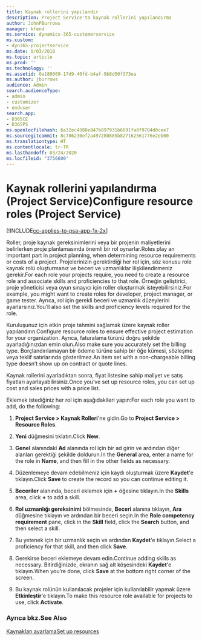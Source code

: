 ```yaml
---
title: Kaynak rollerini yapılandır
description: Project Service'ta kaynak rollerini yapılandırma
author: JohnPBurrows
manager: kfend
ms.service: dynamics-365-customerservice
ms.custom:
- dyn365-projectservice
ms.date: 8/03/2018
ms.topic: article
ms.prod: ''
ms.technology: ''
ms.assetid: 0a180069-17d9-40fd-b4af-9b8d50f373ea
ms.author: jburrows
audience: Admin
search.audienceType:
- admin
- customizer
- enduser
search.app:
- D365CE
- D365PS
ms.openlocfilehash: 6a32ec4380e847b897931b6691fa8f9784d0cee7
ms.sourcegitcommit: 8c786230ef2a497280885b827162561776e2eb00
ms.translationtype: HT
ms.contentlocale: tr-TR
ms.lasthandoff: 03/24/2020
ms.locfileid: "3756600"
---
```

# <a name="configure-resource-roles-project-service"></a><span data-ttu-id="e9510-103">Kaynak rollerini yapılandırma (Project Service)</span><span class="sxs-lookup"><span data-stu-id="e9510-103">Configure resource roles (Project Service)</span></span>

[!INCLUDE[cc-applies-to-psa-app-1x-2x](../includes/cc-applies-to-psa-app-1x-2x.md)]

<span data-ttu-id="e9510-104">Roller, proje kaynak gereksinimlerini veya bir projenin maliyetlerini belirlerken proje planlamasında önemli bir rol oynarlar.</span><span class="sxs-lookup"><span data-stu-id="e9510-104">Roles play an important part in project planning, when determining resource requirements or costs of a project.</span></span> <span data-ttu-id="e9510-105">Projelerinizin gerektirdiği her rol için, söz konusu role kaynak rolü oluşturmanız ve beceri ve uzmanlıklar ilişkilendirmeniz gerekir.</span><span class="sxs-lookup"><span data-stu-id="e9510-105">For each role your projects require, you need to create a resource role and associate skills and proficiencies to that role.</span></span> <span data-ttu-id="e9510-106">Örneğin geliştirici, proje yöneticisi veya oyun sınayıcı için roller oluşturmak isteyebilirsiniz.</span><span class="sxs-lookup"><span data-stu-id="e9510-106">For example, you might want to create roles for developer, project manager, or game tester.</span></span> <span data-ttu-id="e9510-107">Ayrıca, rol için gerekli beceri ve uzmanlık düzeylerini ayarlarsınız.</span><span class="sxs-lookup"><span data-stu-id="e9510-107">You’ll also set the skills and proficiency levels required for the role.</span></span>  
  
 <span data-ttu-id="e9510-108">Kuruluşunuz için etkin proje tahmini sağlamak üzere kaynak roller yapılandırın.</span><span class="sxs-lookup"><span data-stu-id="e9510-108">Configure resource roles to ensure effective project estimation for your organization.</span></span>  <span data-ttu-id="e9510-109">Ayrıca, faturalama türünü doğru şekilde ayarladığınızdan emin olun.</span><span class="sxs-lookup"><span data-stu-id="e9510-109">Also make sure you accurately set the billing type.</span></span> <span data-ttu-id="e9510-110">Borçlandırılamayan bir ödeme türüne sahip bir öğe kümesi, sözleşme veya teklif satırlarında gösterilmez.</span><span class="sxs-lookup"><span data-stu-id="e9510-110">An item set with a non-chargeable billing type doesn’t show up on contract or quote lines.</span></span>  
  
 <span data-ttu-id="e9510-111">Kaynak rollerini ayarladıktan sonra, fiyat listesine sahip maliyet ve satış fiyatları ayarlayabilirsiniz.</span><span class="sxs-lookup"><span data-stu-id="e9510-111">Once you’ve set up resource roles, you can set up cost and sales prices with a price list.</span></span>  
  
 <span data-ttu-id="e9510-112">Eklemek istediğiniz her rol için aşağıdakileri yapın:</span><span class="sxs-lookup"><span data-stu-id="e9510-112">For each role you want to add, do the following:</span></span>  
  
1.  <span data-ttu-id="e9510-113">**Project Service > Kaynak Rolleri**'ne gidin.</span><span class="sxs-lookup"><span data-stu-id="e9510-113">Go to **Project Service > Resource Roles**.</span></span>  
  
2.  <span data-ttu-id="e9510-114">**Yeni** düğmesini tıklatın.</span><span class="sxs-lookup"><span data-stu-id="e9510-114">Click **New**.</span></span>  
  
3.  <span data-ttu-id="e9510-115">**Genel** alanındaki **Ad** alanında rol için bir ad girin ve ardından diğer alanları gerektiği şekilde doldurun.</span><span class="sxs-lookup"><span data-stu-id="e9510-115">In the **General** area, enter a name for the role in **Name**, and then fill in the other fields as necessary.</span></span>  
  
4.  <span data-ttu-id="e9510-116">Düzenlemeye devam edebilmeniz için kaydı oluşturmak üzere **Kaydet**'e tıklayın.</span><span class="sxs-lookup"><span data-stu-id="e9510-116">Click **Save** to create the record so you can continue editing it.</span></span>  
  
5.  <span data-ttu-id="e9510-117">**Beceriler** alanında, beceri eklemek için **+** öğesine tıklayın.</span><span class="sxs-lookup"><span data-stu-id="e9510-117">In the **Skills** area, click **+** to add a skill.</span></span>  
  
6.  <span data-ttu-id="e9510-118">**Rol uzmanlığı gereksinimi** bölmesinde, **Beceri** alanına tıklayın, **Ara** düğmesine tıklayın ve ardından bir beceri seçin.</span><span class="sxs-lookup"><span data-stu-id="e9510-118">In the **Role competency requirement** pane, click in the **Skill** field, click the **Search** button, and then select a skill.</span></span>  
  
7.  <span data-ttu-id="e9510-119">Bu yetenek için bir uzmanlık seçin ve ardından **Kaydet**'e tıklayın.</span><span class="sxs-lookup"><span data-stu-id="e9510-119">Select a proficiency for that skill, and then click **Save**.</span></span>  
  
8.  <span data-ttu-id="e9510-120">Gerekirse beceri eklemeye devam edin.</span><span class="sxs-lookup"><span data-stu-id="e9510-120">Continue adding skills as necessary.</span></span> <span data-ttu-id="e9510-121">Bitirdiğinizde, ekranın sağ alt köşesindeki **Kaydet**'e tıklayın.</span><span class="sxs-lookup"><span data-stu-id="e9510-121">When you’re done, click **Save** at the bottom right corner of the screen.</span></span>  
  
9. <span data-ttu-id="e9510-122">Bu kaynak rolünün kullanılacak projeler için kullanılabilir yapmak üzere **Etkinleştir**'e tıklayın.</span><span class="sxs-lookup"><span data-stu-id="e9510-122">To make this resource role available for projects to use, click **Activate**.</span></span>  
  
### <a name="see-also"></a><span data-ttu-id="e9510-123">Ayrıca bkz.</span><span class="sxs-lookup"><span data-stu-id="e9510-123">See Also</span></span>  
 [<span data-ttu-id="e9510-124">Kaynakları ayarlama</span><span class="sxs-lookup"><span data-stu-id="e9510-124">Set up resources</span></span>](../project-service/set-up-resources.md)
